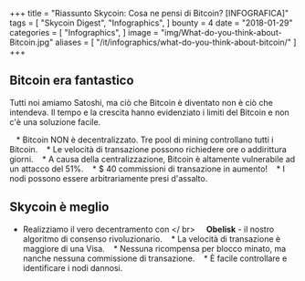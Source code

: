 +++
title = "Riassunto Skycoin: Cosa ne pensi di Bitcoin? [INFOGRAFICA]"
tags = [
    "Skycoin Digest",
    "Infographics",
]
bounty = 4
date = "2018-01-29"
categories = [
    "Infographics",
]
image = "img/What-do-you-think-about-Bitcoin.jpg"
aliases = [
	"/it/infographics/what-do-you-think-about-bitcoin/"
]
+++

## Bitcoin era fantastico

Tutti noi amiamo Satoshi, ma ciò che Bitcoin è diventato non è ciò che intendeva. Il tempo e la crescita hanno evidenziato i limiti del Bitcoin e non c'è una soluzione facile.

   * Bitcoin NON è decentralizzato. Tre pool di mining controllano tutti i Bitcoin.
   * Le velocità di transazione possono richiedere ore o addirittura giorni.
   * A causa della centralizzazione, Bitcoin è altamente vulnerabile ad un attacco del 51%.
   * $ 40 commissioni di transazione in aumento!
   * I nodi possono essere arbitrariamente presi d'assalto.

## Skycoin è meglio

* Realizziamo il vero decentramento con </ br>
    __Obelisk__ - il nostro algoritmo di consenso rivoluzionario.
   * La velocità di transazione è maggiore di una Visa.
   * Nessuna ricompensa per blocco minato, ma nanche nessuna commissione di transazione.
   * È facile controllare e identificare i nodi dannosi.
